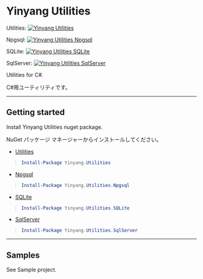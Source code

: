 # Yinyang Utilities

Utilities: [![Yinyang Utilities](https://img.shields.io/nuget/v/Yinyang.Utilities.svg)](https://www.nuget.org/packages/Yinyang.Utilities/)

Npgsql: [![Yinyang Utilities Npgsql](https://img.shields.io/nuget/v/Yinyang.Utilities.Npgsql.svg)](https://www.nuget.org/packages/Yinyang.Utilities.Npgsql/)

SQLite: [![Yinyang Utilities SQLite](https://img.shields.io/nuget/v/Yinyang.Utilities.SQLite.svg)](https://www.nuget.org/packages/Yinyang.Utilities.SQLite/)

SqlServer: [![Yinyang Utilities SqlServer](https://img.shields.io/nuget/v/Yinyang.Utilities.SqlServer.svg)](https://www.nuget.org/packages/Yinyang.Utilities.SqlServer/)

Utilities for C#.

C#用ユーティリティです。

---

## Getting started

Install Yinyang Utilities nuget package.

NuGet パッケージ マネージャーからインストールしてください。

- [Utilities](https://www.nuget.org/packages/Yinyang.Utilities/)

> ```powershell
> Install-Package Yinyang.Utilities
> ```

- [Npgsql](https://www.nuget.org/packages/Yinyang.Utilities.Npgsql/)

> ```powershell
> Install-Package Yinyang.Utilities.Npgsql
> ```

- [SQLite](https://www.nuget.org/packages/Yinyang.Utilities.SQLite/)

> ```powershell
> Install-Package Yinyang.Utilities.SQLite
> ```

- [SqlServer](https://www.nuget.org/packages/Yinyang.Utilities.SqlServer/)

> ```powershell
> Install-Package Yinyang.Utilities.SqlServer
> ```

---

## Samples

See Sample project.
